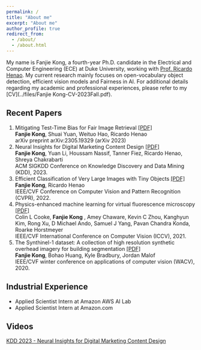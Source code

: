 ```yaml
---
permalink: /
title: "About me"
excerpt: "About me"
author_profile: true
redirect_from: 
  - /about/
  - /about.html
---
```


My name is Fanjie Kong, a fourth-year Ph.D. candidate in the Electrical and Computer Engineering (ECE) at Duke University, working with [Prof. Ricardo Henao](https://rhenaog.github.io/). My current research mainly focuses on open-vocabulary object detection, efficient vision models and Fairness in AI. For additional details regarding my academic and professional experiences, please refer to my [CV](../files/Fanjie Kong-CV-2023Fall.pdf).

## Recent Papers
1. Mitigating Test-Time Bias for Fair Image Retrieval [[PDF]](https://arxiv.org/pdf/2305.19329.pdf)  <br /> **Fanjie Kong**, Shuai Yuan, Weituo Hao, Ricardo Henao  <br /> arXiv preprint arXiv:2305.19329 (arXiv 2023)
2. Neural Insights for Digital Marketing Content Design [[PDF]](https://arxiv.org/pdf/2302.01416.pdf)  <br /> **Fanjie Kong**, Yuan Li, Houssam Nassif, Tanner Fiez, Ricardo Henao, Shreya Chakrabarti <br /> ACM SIGKDD Conference on Knowledge Discovery and Data Mining (KDD), 2023.
3. Efficient Classification of Very Large Images with Tiny Objects [[PDF]](https://arxiv.org/pdf/2302.01416.pdf)  <br /> **Fanjie Kong**, Ricardo Henao
 <br /> IEEE/CVF Conference on Computer Vision and Pattern Recognition (CVPR), 2022.
4. Physics-enhanced machine learning for virtual fluorescence microscopy [[PDF]](https://openaccess.thecvf.com/content/ICCV2021/papers/Cooke_Physics-Enhanced_Machine_Learning_for_Virtual_Fluorescence_Microscopy_ICCV_2021_paper.pdf)  <br /> Colin L Cooke, **Fanjie Kong** , Amey Chaware, Kevin C Zhou, Kanghyun Kim, Rong Xu, D Michael Ando, Samuel J Yang, Pavan Chandra Konda, Roarke Horstmeyer
 <br /> IEEE/CVF International Conference on Computer Vision (ICCV), 2021.
5. The Synthinel-1 dataset: A collection of high resolution synthetic overhead imagery for building segmentation [[PDF]](https://openaccess.thecvf.com/content_WACV_2020/papers/Kong_The_Synthinel-1_dataset_a_collection_of_high_resolution_synthetic_overhead_WACV_2020_paper.pdf)  <br /> **Fanjie Kong**, Bohao Huang, Kyle Bradbury, Jordan Malof
 <br /> IEEE/CVF winter conference on applications of computer vision (WACV), 2020.
## Industrial Experience

- Applied Scientist Intern at Amazon AWS AI Lab
- Applied Scientist Intern at Amazon.com 

## Videos

[KDD 2023 - Neural Insights for Digital Marketing Content Design
](https://www.youtube.com/watch?v=c56n878Q6Y8&t=18s)





